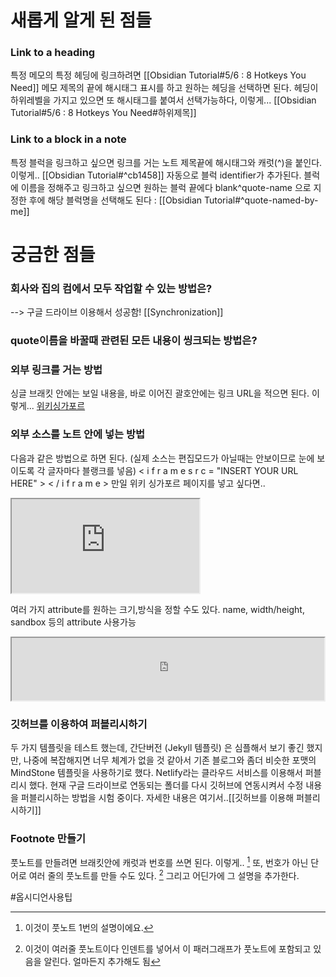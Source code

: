 # 새롭게 알게 된 점들

### Link to a heading
특정 메모의 특정 헤딩에 링크하려면 [[Obsidian Tutorial#5/6 : 8 Hotkeys You Need]]  메모 제목의 끝에 해시태그 표시를 하고 원하는 헤딩을 선택하면 된다. 
헤딩이 하위레벨을 가지고 있으면 또 해시태그를 붙여서 선택가능하다, 이렇게...
[[Obsidian Tutorial#5/6 : 8 Hotkeys You Need#하위제목]]


### Link to a block in a note
특정 블럭을 링크하고 싶으면 링크를 거는 노트 제목끝에 해시태그와 캐럿(^)을 붙인다. 이렇게..
[[Obsidian Tutorial#^cb1458]]
자동으로 블럭 identifier가 추가된다.
블럭에 이름을 정해주고 링크하고 싶으면 원하는 블럭 끝에다 blank^quote-name 으로 지정한 후에 해당 블럭명을 선택해도 된다 : [[Obsidian Tutorial#^quote-named-by-me]]





# 궁금한 점들

### 회사와 집의 컴에서 모두 작업할 수 있는 방법은?
--> 구글 드라이브 이용해서 성공함! [[Synchronization]]

### quote이름을 바꿀때 관련된 모든 내용이 씽크되는 방법은?

### 외부 링크를 거는 방법
싱글 브래킷 안에는 보일 내용을, 바로 이어진 괄호안에는 링크 URL을 적으면 된다.
이렇게... [위키싱가포르](https://ko.wikipedia.org/wiki/%EC%8B%B1%EA%B0%80%ED%8F%AC%EB%A5%B4)

### 외부 소스를 노트 안에 넣는 방법
다음과 같은 방법으로 하면 된다.  (실제 소스는 편집모드가 아닐때는 안보이므로 눈에 보이도록 각 글자마다 블랭크를 넣음)
< i f r a m e   s r c = "INSERT YOUR URL HERE" > < / i f r a m e >
만일 위키 싱가포르 페이지를 넣고 싶다면..
<iframe src="https://ko.wikipedia.org/wiki/%EC%8B%B1%EA%B0%80%ED%8F%AC%EB%A5%B4"></iframe>

여러 가지 attribute를 원하는 크기,방식을 정할 수도 있다.
name, width/height, sandbox 등의 attribute 사용가능
<iframe src="https://ko.wikipedia.org/wiki/%EC%8B%B1%EA%B0%80%ED%8F%AC%EB%A5%B4" name="싱가포르" width="500px" height="100px" sandbox="allow-presentation"></iframe>


### 깃허브를 이용하여 퍼블리시하기
두 가지 템플릿을 테스트 했는데, 간단버전 (Jekyll 템플릿) 은 심플해서 보기 좋긴 했지만, 나중에 복잡해지면 너무 체계가 없을 것 같아서 기존 블로그와 좀더 비슷한 포맷의 MindStone 템플릿을 사용하기로 했다.
Netlify라는 클라우드 서비스를 이용해서 퍼블리시 했다. 
현재 구글 드라이브로 연동되는 폴더를 다시 깃허브에 연동시켜서 수정 내용을 퍼블리시하는 방법을 시험 중이다.
자세한 내용은 여기서..[[깃허브를 이용해 퍼블리시하기]]


### Footnote 만들기
풋노트를 만들려면 브래킷안에 캐럿과 번호를 쓰면 된다.  이렇게.. [^1]
또, 번호가 아닌 단어로 여러 줄의 풋노트를 만들 수도 있다. [^bignote]
그리고 어딘가에 그 설명을 추가한다.

[^1]: 이것이 풋노트 1번의 설명이에요.
[^bignote]: 이것이 여러줄 풋노트이다
   인덴트를 넣어서 이 패러그래프가 풋노트에 포함되고 있음을 알린다.
   얼마든지 추가해도 됨


#옵시디언사용팁 